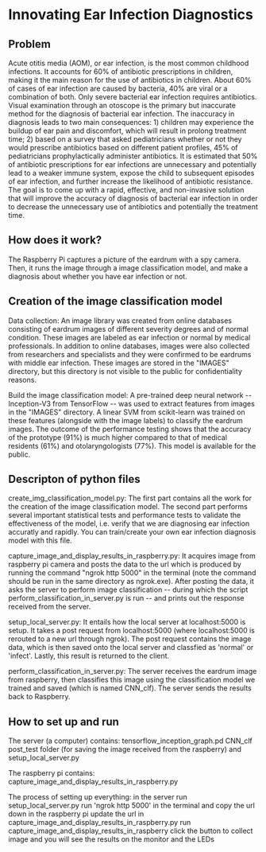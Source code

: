 # Innovating Ear Infection Diagnostics

## Problem
Acute otitis media (AOM), or ear infection, is the most common childhood infections. It accounts for 60% of antibiotic prescriptions in children, making it the main reason for the use of antibiotics in children. About 60% of cases of ear infection are caused by bacteria, 40% are viral or a combination of both. Only severe bacterial ear infection requires antibiotics. Visual examination through an otoscope is the primary but inaccurate method for the diagnosis of bacterial ear infection. The inaccuracy in diagnosis leads to two main consequences: 1) children may experience the buildup of ear pain and discomfort, which will result in prolong treatment time; 2) based on a survey that asked pediatricians whether or not they would prescribe antibiotics based on different patient profiles, 45% of pediatricians prophylactically administer antibiotics. It is estimated that 50% of antibiotic prescriptions for ear infections are unnecessary and potentially lead to a weaker immune system, expose the child to subsequent episodes of ear infection, and further increase the likelihood of antibiotic resistance. The goal is to come up with a rapid, effective, and non-invasive solution that will improve the accuracy of diagnosis of bacterial ear infection in order to decrease the unnecessary use of antibiotics and potentially the treatment time.

## How does it work?
The Raspberry Pi captures a picture of the eardrum with a spy camera. Then, it runs the image through a image classification model, and make a diagnosis about whether you have ear infection or not. 


## Creation of the image classification model
Data collection: An image library was created from online databases consisting of eardrum images of different severity degrees and of normal condition. These images are labeled as ear infection or normal by medical professionals. In addition to online databases, images were also collected from researchers and specialists and they were confirmed to be eardrums with middle ear infection. These images are stored in the "IMAGES" directory, but this directory is not visible to the public for confidentiality reasons.

Build the image classification model: A pre-trained deep neural network -- Inception-V3 from TensorFlow -- was used to extract features from images in the "IMAGES" directory. A linear SVM from scikit-learn was trained on these features (alongside with the image labels) to classify the eardrum images. The outcome of the performance testing shows that the accuracy of the prototype (91%) is much higher compared to that of medical residents (61%) and otolaryngologists (77%). This model is available for the public.

## Descripton of python files

create_img_classification_model.py: The first part contains all the work for the creation of the image classification model. The second part performs several important statistical tests and performance tests to validate the effectiveness of the model, i.e. verify that we are diagnosing ear infection accuratly and rapidly. You can train/create your own ear infection diagnosis model with this file.

capture_image_and_display_results_in_raspberry.py: It acquires image from raspberry pi camera and posts the data to the url which is produced by running the command "ngrok http 5000" in the terminal (note the command should be run in the same directory as ngrok.exe). After posting the data, it asks the server to perform image classification -- during which the script perform_classification_in_server.py is run -- and prints out the response received from the server. 

setup_local_server.py: It entails how the local server at localhost:5000 is setup. It takes a post request from localhost:5000 (where localhost:5000 is rerouted to a new url through ngrok). The post request contains the image data, which is then saved onto the local server and classfied as 'normal' or 'infect'. Lastly, this result is returned to the client.

perform_classification_in_server.py: The server receives the eardrum image from raspberry, then classifies this image using the classification model we trained and saved (which is named CNN_clf). The server sends the results back to Raspberry.

## How to set up and run
The server (a computer) contains:
	tensorflow_inception_graph.pd
	CNN_clf
	post_test folder (for saving the image received from the raspberry)
and
	setup_local_server.py

The raspberry pi contains:
	capture_image_and_display_results_in_raspberry.py

The process of setting up everything:
	in the server
		run setup_local_server.py
		run 'ngrok http 5000' in the terminal and copy the url down
	in the raspberry pi
		update the url in capture_image_and_display_results_in_raspberry.py
		run capture_image_and_display_results_in_raspberry
		click the button to collect image and you will see the results on the monitor and the LEDs